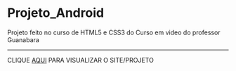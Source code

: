# Projeto_Android
 Projeto feito no curso de HTML5 e CSS3 do Curso em video do professor Guanabara
 <hr>
 <p>CLIQUE <a href "https://saulo-rep.github.io/Projeto_Android/" target "blank"> AQUI</a> PARA VISUALIZAR O SITE/PROJETO</p>
